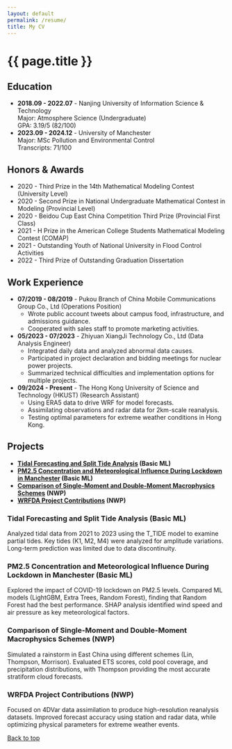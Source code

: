 ```yaml
---
layout: default
permalink: /resume/
title: My CV
---
```


<h1>{{ page.title }}</h1>

<h2>Education</h2>
<ul>
  <li><strong>2018.09 - 2022.07</strong> - Nanjing University of Information Science & Technology<br>
      Major: Atmosphere Science (Undergraduate)<br>
      GPA: 3.19/5 (82/100)</li>
  <li><strong>2023.09 - 2024.12</strong> - University of Manchester<br>
      Major: MSc Pollution and Environmental Control<br>
      Transcripts: 71/100</li>
</ul>

<h2>Honors & Awards</h2>
<ul>
  <li>2020 - Third Prize in the 14th Mathematical Modeling Contest (University Level)</li>
  <li>2020 - Second Prize in National Undergraduate Mathematical Contest in Modeling (Provincial Level)</li>
  <li>2020 - Beidou Cup East China Competition Third Prize (Provincial First Class)</li>
  <li>2021 - H Prize in the American College Students Mathematical Modeling Contest (COMAP)</li>
  <li>2021 - Outstanding Youth of National University in Flood Control Activities</li>
  <li>2022 - Third Prize of Outstanding Graduation Dissertation</li>
</ul>

<h2>Work Experience</h2>
<ul>
  <li><strong>07/2019 - 08/2019</strong> - Pukou Branch of China Mobile Communications Group Co., Ltd (Operations Position)
      <ul>
        <li>Wrote public account tweets about campus food, infrastructure, and admissions guidance.</li>
        <li>Cooperated with sales staff to promote marketing activities.</li>
      </ul>
  </li>
  <li><strong>05/2023 - 07/2023</strong> - Zhiyuan XiangJi Technology Co., Ltd (Data Analysis Engineer)
      <ul>
        <li>Integrated daily data and analyzed abnormal data causes.</li>
        <li>Participated in project declaration and bidding meetings for nuclear power projects.</li>
        <li>Summarized technical difficulties and implementation options for multiple projects.</li>
      </ul>
  </li>
  <li><strong>09/2024 - Present</strong> - The Hong Kong University of Science and Technology (HKUST) (Research Assistant)
      <ul>
        <li>Using ERA5 data to drive WRF for model forecasts.</li>
        <li>Assimilating observations and radar data for 2km-scale reanalysis.</li>
        <li>Testing optimal parameters for extreme weather conditions in Hong Kong.</li>
      </ul>
  </li>
</ul>

<h2>Projects</h2>
<ul>
  <li><strong><a href="#project1">Tidal Forecasting and Split Tide Analysis</a> (Basic ML)</strong></li>
  <li><strong><a href="#project2">PM2.5 Concentration and Meteorological Influence During Lockdown in Manchester</a> (Basic ML)</strong></li>
  <li><strong><a href="#project3">Comparison of Single-Moment and Double-Moment Macrophysics Schemes</a> (NWP)</strong></li>
  <li><strong><a href="#project4">WRFDA Project Contributions</a> (NWP)</strong></li>
</ul>

<h3 id="project1">Tidal Forecasting and Split Tide Analysis (Basic ML)</h3>
<p>Analyzed tidal data from 2021 to 2023 using the T_TIDE model to examine partial tides. Key tides (K1, M2, M4) were analyzed for amplitude variations. Long-term prediction was limited due to data discontinuity.</p>

<h3 id="project2">PM2.5 Concentration and Meteorological Influence During Lockdown in Manchester (Basic ML)</h3>
<p>Explored the impact of COVID-19 lockdown on PM2.5 levels. Compared ML models (LightGBM, Extra Trees, Random Forest), finding that Random Forest had the best performance. SHAP analysis identified wind speed and air pressure as key meteorological factors.</p>

<h3 id="project3">Comparison of Single-Moment and Double-Moment Macrophysics Schemes (NWP)</h3>
<p>Simulated a rainstorm in East China using different schemes (Lin, Thompson, Morrison). Evaluated ETS scores, cold pool coverage, and precipitation distributions, with Thompson providing the most accurate stratiform cloud forecasts.</p>

<h3 id="project4">WRFDA Project Contributions (NWP)</h3>
<p>Focused on 4DVar data assimilation to produce high-resolution reanalysis datasets. Improved forecast accuracy using station and radar data, while optimizing physical parameters for extreme weather events.</p>

<p><a href="#top">Back to top</a></p>
